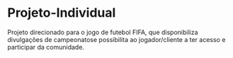 # Projeto-Individual


Projeto direcionado para o jogo de futebol FIFA, que disponibiliza divulgações de campeonatose possibilita ao jogador/cliente a ter acesso e participar da comunidade.
